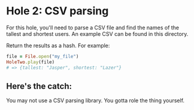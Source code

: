 # Hole 2: CSV parsing

For this hole, you'll need to parse a CSV file and find the names of the tallest and shortest users.  An example CSV can be found in this directory.  

Return the results as a hash.  For example:

```Ruby
file = File.open("my_file")
HoleTwo.play(file)
# => {tallest: "Jasper", shortest: "Lazer"}
```

## Here's the catch:
You may not use a CSV parsing library.  You gotta role the thing yourself. 